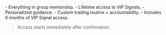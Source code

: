 \- Everything in group mentorship\.
\- Lifetime access to VIP Signals\.
\- Personalized guidance\.
\- Custom trading routine \+ accountability\.
\- Includes 6 months of VIP Signal access\.

>Access starts immediately after confirmation\.
